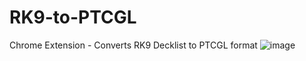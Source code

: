 # RK9-to-PTCGL
Chrome Extension - Converts RK9 Decklist to PTCGL format
![image](https://github.com/JulienGitHub/RK9-to-PTCGL/assets/8526787/d5fc1d30-2d0f-4507-8dc8-2f411bd837a9)

